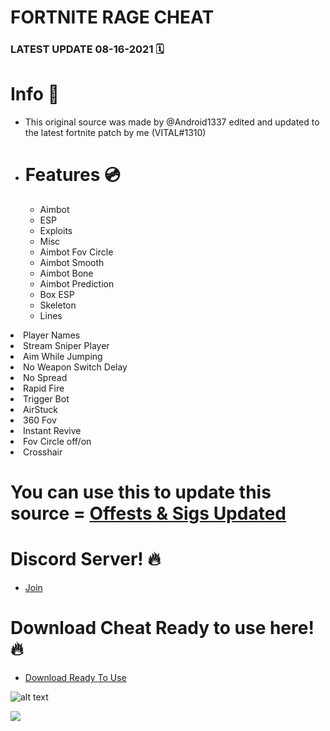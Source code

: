 # FORTNITE RAGE CHEAT 
 
### LATEST UPDATE 08-16-2021 🗓

# Info 📝
<ul><li>This original source was made by @Android1337 edited and updated to the latest fortnite patch by me (VITAL#1310)</li><li>
 
# Features 💿
<ul><li>Aimbot</li><li>ESP</li><li>Exploits</li><li>Misc</li><li>Aimbot Fov Circle</li><li>Aimbot Smooth</li><li>Aimbot Bone</li><li>Aimbot Prediction</li>
<li>Box ESP</li></ul><ul><li>Skeleton</li><li>Lines</li></ul></ul></li><li>Player Names</li></ul></li><li>Stream Sniper Player</li></ul></li><li>Aim While Jumping</li></ul></li><li>No Weapon Switch Delay</li></ul></li><li>No Spread</li></ul></li><li>Rapid Fire</li></ul></li><li>Trigger Bot</li></ul></li><li>AirStuck</li></ul></li><li>360 Fov</li></ul></li><li>Instant Revive</li></ul></li><li>Fov Circle off/on</li></ul></li><li>Crosshair</li></ul>

# You can use this to update this source = [Offests & Sigs Updated](https://github.com/ItsVITAL/Fortnite-Latest-Patch-Offests)

# Discord Server! 🔥

- [Join](https://discord.gg/uWEgh23yqp)

# Download Cheat Ready to use here! 🔥

- [Download Ready To Use](https://direct-link.net/148261/ragedild2)


![alt text](https://media.discordapp.net/attachments/865723311497281617/867133384425865266/Fortnite_20_07_2021_20_50_27.png?width=1214&height=683)

![](https://komarev.com/ghpvc/?username=ItsVITAL&color=yellow)






